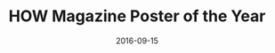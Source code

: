---
title: HOW Magazine Poster of the Year
date: 2016-09-15
meta: International Publication • Sep 2016
---